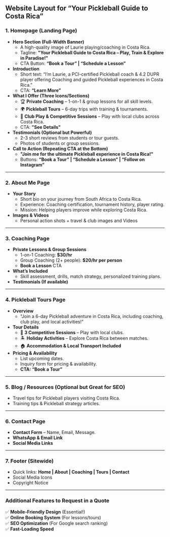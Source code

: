 ## **Website Layout for “Your Pickleball Guide to Costa Rica”**

### **1\. Homepage (Landing Page)**

* **Hero Section (Full-Width Banner)**  
  * A high-quality image of Laurie playing/coaching in Costa Rica.  
  * Tagline: **"Your Pickleball Guide to Costa Rica – Play, Train & Explore in Paradise\!"**  
  * CTA Button: **“Book a Tour” | “Schedule a Lesson”**  
* **Introduction**  
  * Short text: “I’m Laurie, a PCI-certified Pickleball coach & 4.2 DUPR player offering Coaching and guided Pickleball experiences in Costa Rica.”  
  * CTA: **“Learn More”**  
* **What I Offer (Three Icons/Sections)**  
  * 🏆 **Private Coaching** – 1-on-1 & group lessons for all skill levels.  
  * 🌍 **Pickleball Tours** – 6-day trips with training & tournaments.  
  * 🏓 **Club Play & Competitive Sessions** – Play with local clubs across Costa Rica.  
  * CTA: **"See Details"**  
* **Testimonials (Optional but Powerful)**  
  * 2-3 short reviews from students or tour guests.  
  * Photos of students or group sessions.  
* **Call to Action (Repeating CTA at the Bottom)**  
  * **"Join me for the ultimate Pickleball experience in Costa Rica\!"**  
  * Buttons: **“Book a Tour” | “Schedule a Lesson” | “Follow on Instagram”**

---

### **2\. About Me Page**

* **Your Story**  
  * Short bio on your journey from South Africa to Costa Rica.  
  * Experience: Coaching certification, tournament history, player rating.  
  * Mission: Helping players improve while exploring Costa Rica.  
* **Images & Videos**   
  * Personal action shots \+ travel & club images and Videos 

---

### **3\. Coaching Page**

* **Private Lessons & Group Sessions**  
  * 1-on-1 Coaching: **$30/hr**  
  * Group Coaching (2+ people): **$20/hr per person**  
  * **Book a Lesson** CTA  
* **What’s Included**  
  * Skill assessment, drills, match strategy, personalized training plans.  
* **Testimonials (If available)**

---

### **4\. Pickleball Tours Page**

* **Overview**  
  * "Join a 6-day Pickleball adventure in Costa Rica, including coaching, club play, and local activities\!"  
* **Tour Details**  
  * 🏓 **3 Competitive Sessions** – Play with local clubs.  
  * 🏝️ **Holiday Activities** – Explore Costa Rica between matches.  
  * 🏠 **Accommodation & Local Transport Included**  
* **Pricing & Availability**  
  * List upcoming dates.  
  * Inquiry form for pricing & availability.  
  * **CTA: “Book a Tour”**

---

### **5\. Blog / Resources (Optional but Great for SEO)**

* Travel tips for Pickleball players visiting Costa Rica.  
* Training tips & Pickleball strategy articles.

---

### **6\. Contact Page**

* **Contact Form** – Name, Email, Message.  
* **WhatsApp & Email Link**  
* **Social Media Links**

---

### **7\. Footer (Sitewide)**

* Quick links: **Home | About | Coaching | Tours | Contact**  
* Social Media Icons  
* Copyright Notice

---

### **Additional Features to Request in a Quote**

✅ **Mobile-Friendly Design** (Essential\!)  
✅ **Online Booking System** (For lessons/tours)  
✅ **SEO Optimization** (For Google search ranking)  
✅ **Fast-Loading Speed**

